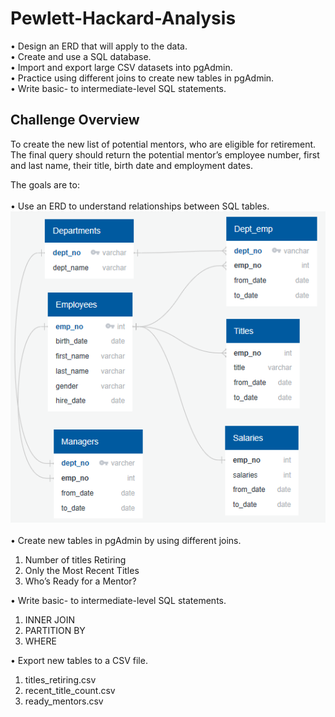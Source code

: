# Pewlett-Hackard-Analysis
•	Design an ERD that will apply to the data. <br />
•	Create and use a SQL database. <br />
•	Import and export large CSV datasets into pgAdmin. <br />
•	Practice using different joins to create new tables in pgAdmin. <br />
•	Write basic- to intermediate-level SQL statements. 

## Challenge Overview
To create the new list of potential mentors, who are eligible for retirement. The final query should return the potential mentor’s employee number, first and last name, their title, birth date and employment dates.

The goals are to: <br />
<br />
•	Use an ERD to understand relationships between SQL tables.
![](EmployeeDB.PNG) <br />
<br />
•	Create new tables in pgAdmin by using different joins.
  1. Number of titles Retiring
  2. Only the Most Recent Titles
  3. Who’s Ready for a Mentor? 

•	Write basic- to intermediate-level SQL statements.
  1. INNER JOIN
  2. PARTITION BY
  3. WHERE 

•	Export new tables to a CSV file.
  1. titles_retiring.csv
  2. recent_title_count.csv
  3. ready_mentors.csv
